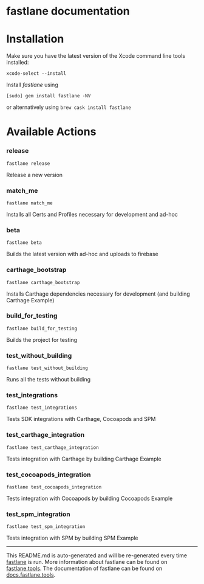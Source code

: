 fastlane documentation
================
# Installation

Make sure you have the latest version of the Xcode command line tools installed:

```
xcode-select --install
```

Install _fastlane_ using
```
[sudo] gem install fastlane -NV
```
or alternatively using `brew cask install fastlane`

# Available Actions
### release
```
fastlane release
```
Release a new version
### match_me
```
fastlane match_me
```
Installs all Certs and Profiles necessary for development and ad-hoc
### beta
```
fastlane beta
```
Builds the latest version with ad-hoc and uploads to firebase
### carthage_bootstrap
```
fastlane carthage_bootstrap
```
Installs Carthage dependencies necessary for development (and building Carthage Example)
### build_for_testing
```
fastlane build_for_testing
```
Builds the project for testing
### test_without_building
```
fastlane test_without_building
```
Runs all the tests without building
### test_integrations
```
fastlane test_integrations
```
Tests SDK integrations with Carthage, Cocoapods and SPM
### test_carthage_integration
```
fastlane test_carthage_integration
```
Tests integration with Carthage by building Carthage Example
### test_cocoapods_integration
```
fastlane test_cocoapods_integration
```
Tests integration with Cocoapods by building Cocoapods Example
### test_spm_integration
```
fastlane test_spm_integration
```
Tests integration with SPM by building SPM Example

----

This README.md is auto-generated and will be re-generated every time [fastlane](https://fastlane.tools) is run.
More information about fastlane can be found on [fastlane.tools](https://fastlane.tools).
The documentation of fastlane can be found on [docs.fastlane.tools](https://docs.fastlane.tools).
